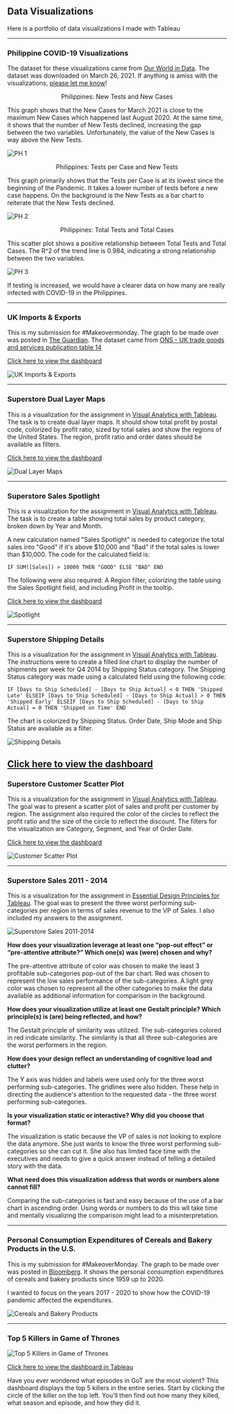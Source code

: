 ## Data Visualizations

Here is a portfolio of data visualizations I made with Tableau

--------------------------------
### Philippine COVID-19 Visualizations

The dataset for these visualizations came from [Our World in Data](https://github.com/owid/covid-19-data/tree/master/public/data/).
The dataset was downloaded on March 26, 2021.
If anything is amiss with the visualizations, [please let me know](mailto:francisilustre@gmail.com)!

<p style="text-align: center;"> Philippines: New Tests and New Cases </p>

This graph shows that the New Cases for March 2021 is close to the maximum New Cases which happened last August 2020.
At the same time, it shows that the number of New Tests declined, increasing the gap between the two variables. Unfortunately, the value of the New Cases is way above the New Tests.

![PH 1](images/PH1.png)

<p style="text-align: center;"> Philippines: Tests per Case and New Tests </p>

This graph primarily shows that the Tests per Case is at its lowest since the beginning of the Pandemic. It takes a lower number
of tests before a new case happens. On the background is the New Tests as a bar chart to reiterate that the New Tests declined.

![PH 2](images/PH2.png)

<p style="text-align: center;"> Philippines: Total Tests and Total Cases </p>

This scatter plot shows a positive relationship between Total Tests and Total Cases. The R^2 of the trend line is 0.984, indicating a strong relationship
between the two variables.

![PH 3](images/PH3.png)

If testing is increased, we would have a clearer data on how many are really infected with COVID-19 in the Philippines. 

--------------------------------
### UK Imports & Exports

This is my submission for #Makeovermonday. The graph to be made over was posted in [The Guardian](https://www.theguardian.com/business/2021/mar/12/exports-to-eu-plunge-in-first-month-since-brexit-uk-economy). The dataset came from [ONS - UK trade goods and services publication table 14](https://www.ons.gov.uk/economy/nationalaccounts/balanceofpayments/datasets/uktradegoodsandservicespublicationtables)

[Click here to view the dashboard](https://t.co/jTgvgTBwQS?amp=1)

![UK Imports & Exports](images/uk-imports-exports.png)

--------------------------------
### Superstore Dual Layer Maps

This is a visualization for the assignment in [Visual Analytics with Tableau](https://www.coursera.org/learn/dataviz-visual-analytics?).
The task is to create dual layer maps. It should show total profit by postal code, colorized by profit ratio, sized by total sales and show the
regions of the United States. The region, profit ratio and order dates should be available as filters.

[Click here to view the dashboard](https://public.tableau.com/views/DualLayerMaps_16169808504710/Sheet1?:language=en&:display_count=y&publish=yes&:origin=viz_share_link)

![Dual Layer Maps](images/dual-layer.png)



--------------------------------
### Superstore Sales Spotlight

This is a visualization for the assignment in [Visual Analytics with Tableau](https://www.coursera.org/learn/dataviz-visual-analytics?).
The task is to create a table showing total sales by product category, broken down by Year and Month.

A new calculation named "Sales Spotlight" is needed to categorize the total sales into "Good" if it's above $10,000 and "Bad" if the 
total sales is lower than $10,000. The code for the calculated field is:

`IF SUM([Sales]) > 10000 THEN "GOOD" ELSE "BAD" END`

The following were also required: A Region filter, colorizing the table using the Sales Spotlight field, and including Profit in the tooltip.

[Click here to view the dashboard](https://public.tableau.com/views/SalesSpotlight_16168085880120/Sheet1?:language=en&:display_count=y&publish=yes&:origin=viz_share_link)

![Spotlight](images/spotlight.png)


--------------------------------
### Superstore Shipping Details

This is a visualization for the assignment in [Visual Analytics with Tableau](https://www.coursera.org/learn/dataviz-visual-analytics?).
The instructions were to create a filled line chart to display the number of shipments per week for Q4 2014 by Shipping Status category.
The Shipping Status category was made using a calculated field using the following code:

`IF [Days to Ship Scheduled] - [Days to Ship Actual] < 0 THEN 'Shipped Late'
ELSEIF [Days to Ship Scheduled] - [Days to Ship Actual] > 0 THEN 'Shipped Early'
ELSEIF [Days to Ship Scheduled] - [Days to Ship Actual] = 0 THEN 'Shipped on Time'
END`

The chart is colorized by Shipping Status. Order Date, Ship Mode and Ship Status are available as a filter.

![Shipping Details](images/shipping-details.png)

[Click here to view the dashboard](https://public.tableau.com/views/SalesSpotlight_16168085880120/Sheet1?:language=en&:display_count=y&publish=yes&:origin=viz_share_link)
--------------------------------
### Superstore Customer Scatter Plot

This is a visualization for the assignment in [Visual Analytics with Tableau](https://www.coursera.org/learn/dataviz-visual-analytics?).
The goal was to present a scatter plot of sales and profit per customer by region. The assignment also required the color of the circles to reflect the profit ratio and the size of the circle to reflect the discount. The filters for the visualization are Category, Segment, and Year of Order Date.

[Click here to view the dashboard](https://public.tableau.com/views/Superstore3_16167203243820/CustomerScatterplot?:language=en&:display_count=y&:origin=viz_share_link)

![Customer Scatter Plot](images/customer-scatter.png)

--------------------------------
### Superstore Sales 2011 - 2014

This is a visualization for the assignment in [Essential Design Principles for Tableau](https://www.coursera.org/learn/dataviz-design?). 
The goal was to present the three worst performing sub-categories per region in terms of sales revenue to the VP of Sales. I also included my answers to the assignment. 

![Superstore Sales 2011-2014](images/superstore-sales.png)

**How does your visualization leverage at least one “pop-out effect” or “pre-attentive attribute?” Which one(s) was (were) chosen and why?**

The pre-attentive attribute of color was chosen to make the least 3 profitable sub-categories pop-out of the bar chart. Red was chosen to represent the low sales performance of the sub-categories. A light grey color was chosen to represent all the other categories to make the data available as additional information for comparison in the background.

**How does your visualization utilize at least one Gestalt principle? Which principle(s) is (are) being reflected, and how?**

The Gestalt principle of similarity was utilized. The sub-categories colored in red indicate similarity. The similarity is that all three sub-categories are the worst performers in the region.

**How does your design reflect an understanding of cognitive load and clutter?**

The Y axis was hidden and labels were used only for the three worst performing sub-categories. The gridlines were also hidden. These help in directing the audience's attention to the requested data - the three worst performing sub-categories.

**Is your visualization static or interactive? Why did you choose that format?**

The visualization is static because the VP of sales is not looking to explore the data anymore. She just wants to know the three worst performing sub-categories so she can cut it. She also has limited face time with the executives and needs to give a quick answer instead of telling a detailed story with the data.

**What need does this visualization address that words or numbers alone cannot fill?**

Comparing the sub-categories is fast and easy because of the use of a bar chart in ascending order. Using words or numbers to do this wll take time and mentally visualizing the comparison might lead to a misinterpretation.

--------------------------------
### Personal Consumption Expenditures of Cereals and Bakery Products in the U.S.


This is my submission for #MakeoverMonday. The graph to be made over was posted in [Bloomberg](https://www.bloomberg.com/opinion/articles/2021-02-24/beyond-grape-nuts-cereal-makers-had-a-very-weird-year). It shows the personal consumption expenditures of cereals and bakery products since 1959 up to 2020.

I wanted to focus on the years 2017 - 2020 to show how the COVID-19 pandemic affected the expenditures. 

![Cereals and Bakery Products](images/cereals-bakery.png)

--------------------------------
### Top 5 Killers in Game of Thrones


![Top 5 Killers in Game of Thrones](images/top5killers-got.png)

[Click here to view the dashboard in Tableau](https://tabsoft.co/3s04g4s)

Have you ever wondered what episodes in GoT are the most violent? This dashboard displays the top 5 killers in the entire series. 
Start by clicking the circle of the killer on the top left. You'll then find out how many they killed, what season and 
episode, and how they did it. 




